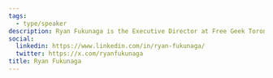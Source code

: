 ```yaml
---
tags:
  - type/speaker
description: Ryan Fukunaga is the Executive Director at Free Geek Toronto, a not-for-profit social enterprise focused on increasing digital inclusion in Toronto through the reuse of technology. Ryan is a passionate advocate of capacity building, fostering a right-to-repair ethos, environmental stewardship, and building technological resiliency for marginalized communities. He aims to collectively, creatively, and critically explore the engagement of technology sustainability within the framework of community building. @RyanFukunaga on Twitter and LinkedIn
social:
  linkedin: https://www.linkedin.com/in/ryan-fukunaga/
  twitter: https://x.com/ryanfukunaga
title: Ryan Fukunaga
---
```


